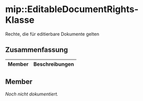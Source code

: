# <a name="class-mipeditabledocumentrights"></a>mip::EditableDocumentRights-Klasse 
Rechte, die für editierbare Dokumente gelten
  
## <a name="summary"></a>Zusammenfassung
 Member                        | Beschreibungen                                
--------------------------------|---------------------------------------------
  
## <a name="members"></a>Member
_Noch nicht dokumentiert._
